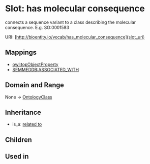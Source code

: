 # Slot: has molecular consequence


connects a sequence variant to a class describing the molecular consequence. E.g.  SO:0001583

URI: [http://bioentity.io/vocab/has_molecular_consequence](slot_uri)
## Mappings

 * [owl:topObjectProperty](http://purl.obolibrary.org/obo/owl_topObjectProperty)
 * [SEMMEDDB:ASSOCIATED_WITH](http://purl.obolibrary.org/obo/SEMMEDDB_ASSOCIATED_WITH)
## Domain and Range

None -> [OntologyClass](OntologyClass.md)
## Inheritance

 *  is_a: [related to](related_to.md)
## Children

## Used in

